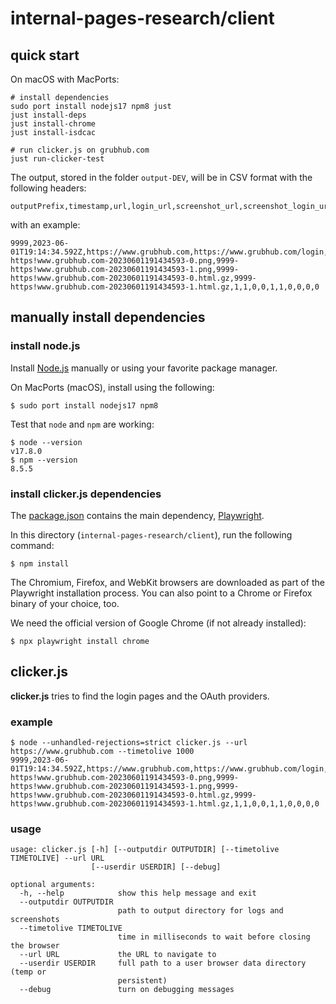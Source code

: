 # internal-pages-research/client

## quick start

On macOS with MacPorts:
```
# install dependencies
sudo port install nodejs17 npm8 just
just install-deps
just install-chrome
just install-isdcac

# run clicker.js on grubhub.com
just run-clicker-test
```

The output, stored in the folder `output-DEV`, will be in CSV format
with the following headers:
```
outputPrefix,timestamp,url,login_url,screenshot_url,screenshot_login_url,1st,amazon,apple,github,google,facebook,linkedin,microsoft,twitter,yahoo
```
with an example:
```
9999,2023-06-01T19:14:34.592Z,https://www.grubhub.com,https://www.grubhub.com/login,9999-https!www.grubhub.com-20230601191434593-0.png,9999-https!www.grubhub.com-20230601191434593-1.png,9999-https!www.grubhub.com-20230601191434593-0.html.gz,9999-https!www.grubhub.com-20230601191434593-1.html.gz,1,1,0,0,1,1,0,0,0,0
```

## manually install dependencies

### install node.js

Install [Node.js](https://nodejs.org/en/) manually or using your
favorite package manager.

On MacPorts (macOS), install using the following:
```shell
$ sudo port install nodejs17 npm8
```

Test that `node` and `npm` are working:
```shell
$ node --version
v17.8.0
$ npm --version
8.5.5
```

### install clicker.js dependencies

The [package.json](./package.json) contains the main dependency,
[Playwright](https://playwright.dev).

In this directory (`internal-pages-research/client`), run the following
command:
```shell
$ npm install
```

The Chromium, Firefox, and WebKit browsers are downloaded as part of the
Playwright installation process. You can also point to a Chrome or
Firefox binary of your choice, too.

We need the official version of Google Chrome (if not already installed):
```shell
$ npx playwright install chrome
```

## clicker.js

**clicker.js** tries to find the login pages and the OAuth providers.

### example

```shell
$ node --unhandled-rejections=strict clicker.js --url https://www.grubhub.com --timetolive 1000
9999,2023-06-01T19:14:34.592Z,https://www.grubhub.com,https://www.grubhub.com/login,9999-https!www.grubhub.com-20230601191434593-0.png,9999-https!www.grubhub.com-20230601191434593-1.png,9999-https!www.grubhub.com-20230601191434593-0.html.gz,9999-https!www.grubhub.com-20230601191434593-1.html.gz,1,1,0,0,1,1,0,0,0,0
```

### usage

```
usage: clicker.js [-h] [--outputdir OUTPUTDIR] [--timetolive TIMETOLIVE] --url URL
                  [--userdir USERDIR] [--debug]

optional arguments:
  -h, --help            show this help message and exit
  --outputdir OUTPUTDIR
                        path to output directory for logs and screenshots
  --timetolive TIMETOLIVE
                        time in milliseconds to wait before closing the browser
  --url URL             the URL to navigate to
  --userdir USERDIR     full path to a user browser data directory (temp or
                        persistent)
  --debug               turn on debugging messages
```
